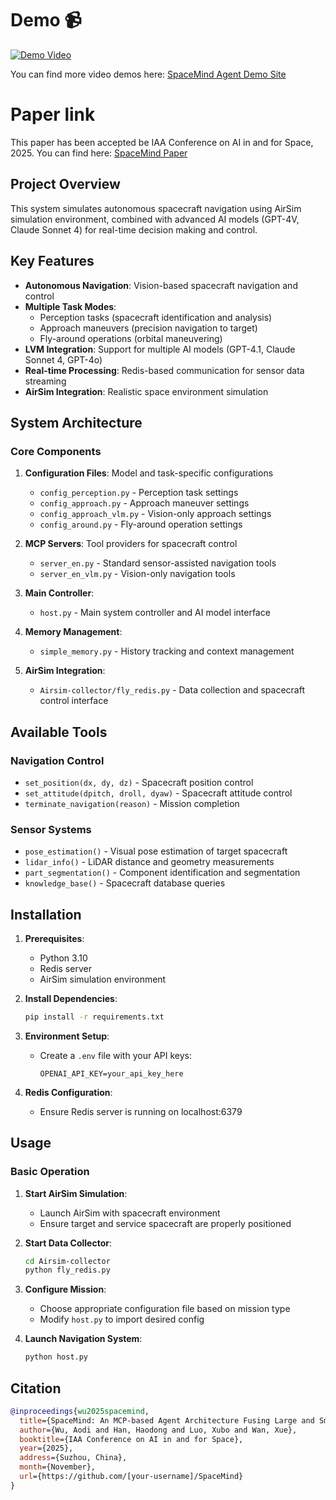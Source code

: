 # Demo 📹

[![Demo Video](https://img.shields.io/badge/View%20Demo-SpaceMind%20Agent-blue?style=for-the-badge&logo=youtube)](https://sites.google.com/view/spacemind-agent/)

You can find more video demos here: [SpaceMind Agent Demo Site](https://sites.google.com/view/spacemind-agent/)

# Paper link

This paper has been accepted be IAA Conference on AI in and for Space, 2025. You can find here: [SpaceMind Paper](https://drive.google.com/file/d/1ORZX5bIMy7LXtnrhWTbMcCWVaOtxQuqH/view?usp=drive_link )

## Project Overview

This system simulates autonomous spacecraft navigation using AirSim simulation environment, combined with advanced AI models (GPT-4V, Claude Sonnet 4) for real-time decision making and control.

## Key Features

- **Autonomous Navigation**: Vision-based spacecraft navigation and control
- **Multiple Task Modes**: 
  - Perception tasks (spacecraft identification and analysis)
  - Approach maneuvers (precision navigation to target)
  - Fly-around operations (orbital maneuvering)
- **LVM Integration**: Support for multiple AI models (GPT-4.1, Claude Sonnet 4, GPT-4o)
- **Real-time Processing**: Redis-based communication for sensor data streaming
- **AirSim Integration**: Realistic space environment simulation

## System Architecture

### Core Components

1. **Configuration Files**: Model and task-specific configurations
   - `config_perception.py` - Perception task settings
   - `config_approach.py` - Approach maneuver settings
   - `config_approach_vlm.py` - Vision-only approach settings
   - `config_around.py` - Fly-around operation settings

2. **MCP Servers**: Tool providers for spacecraft control
   - `server_en.py` - Standard sensor-assisted navigation tools
   - `server_en_vlm.py` - Vision-only navigation tools

3. **Main Controller**: 
   - `host.py` - Main system controller and AI model interface

4. **Memory Management**:
   - `simple_memory.py` - History tracking and context management

5. **AirSim Integration**:
   - `Airsim-collector/fly_redis.py` - Data collection and spacecraft control interface

## Available Tools

### Navigation Control
- `set_position(dx, dy, dz)` - Spacecraft position control
- `set_attitude(dpitch, droll, dyaw)` - Spacecraft attitude control
- `terminate_navigation(reason)` - Mission completion

### Sensor Systems
- `pose_estimation()` - Visual pose estimation of target spacecraft
- `lidar_info()` - LiDAR distance and geometry measurements
- `part_segmentation()` - Component identification and segmentation
- `knowledge_base()` - Spacecraft database queries

## Installation

1. **Prerequisites**:
   - Python 3.10
   - Redis server
   - AirSim simulation environment

2. **Install Dependencies**:
   ```bash
   pip install -r requirements.txt
   ```

3. **Environment Setup**:
   - Create a `.env` file with your API keys:
     ```
     OPENAI_API_KEY=your_api_key_here
     ```

4. **Redis Configuration**:
   - Ensure Redis server is running on localhost:6379

## Usage

### Basic Operation

1. **Start AirSim Simulation**:
   - Launch AirSim with spacecraft environment
   - Ensure target and service spacecraft are properly positioned

2. **Start Data Collector**:
   ```bash
   cd Airsim-collector
   python fly_redis.py
   ```

3. **Configure Mission**:
   - Choose appropriate configuration file based on mission type
   - Modify `host.py` to import desired config

4. **Launch Navigation System**:
   ```bash
   python host.py
   ```

## Citation

```bibtex
@inproceedings{wu2025spacemind,
  title={SpaceMind: An MCP-based Agent Architecture Fusing Large and Small Models for On-orbit Servicing},
  author={Wu, Aodi and Han, Haodong and Luo, Xubo and Wan, Xue},
  booktitle={IAA Conference on AI in and for Space},
  year={2025},
  address={Suzhou, China},
  month={November},
  url={https://github.com/[your-username]/SpaceMind}
}
```
